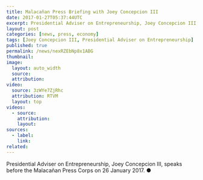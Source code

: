```yaml
---
title: Malacañan Press Briefing with Joey Concepcion III
date: 2017-01-27T05:37:44UTC
excerpt: Presidential Adviser on Entrepreneurship, Joey Concepcion III, speaks before the Malacañan Press Corps on 26 January 2017.
layout: post
categories: [news, press, economy]
tags: [Joey Concepcion III, Presidential Adviser on Entrepreneurship]
published: true
permalink: /news/nexRZEbNp8x1ABG
thumbnail:
image:
  layout: auto_width
  source: 
  attribution: 
video:
  source: 3zWYe7ZjRhc
  attribution: RTVM
  layout: top
videos:
  - source: 
    attribution: 
    layout: 
sources:
  - label:
    link:
related:
---
```


Presidential Adviser on Entrepreneurship, Joey Concepcion III, speaks before the Malacañan Press Corps on 26 January 2017.
&#x25cf;
